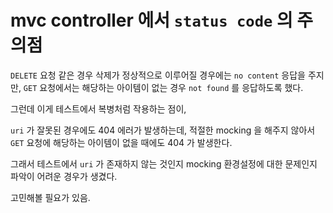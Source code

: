 # mvc controller 에서 `status code` 의 주의점

`DELETE` 요청 같은 경우 삭제가 정상적으로 이루어질 경우에는 `no content` 응답을 주지만, `GET` 요청에서는 해당하는 아이템이 없는 경우 `not found` 를 응답하도록 했다.

그런데 이게 테스트에서 복병처럼 작용하는 점이,

`uri` 가 잘못된 경우에도 404 에러가 발생하는데, 적절한 mocking 을 해주지 않아서 `GET` 요청에 해당하는 아이템이 없을 때에도 404 가 발생한다.

그래서 테스트에서 `uri` 가 존재하지 않는 것인지 mocking 환경설정에 대한 문제인지 파악이 어려운 경우가 생겼다.

고민해볼 필요가 있음.
